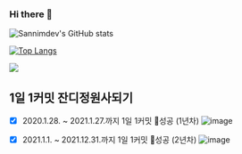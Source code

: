### Hi there 👋

![Sannimdev's GitHub stats](https://github-readme-stats.vercel.app/api?username=sannimdev&show_icons=true)

[![Top Langs](https://github-readme-stats.vercel.app/api/top-langs/?username=sannimdev&layout=compact)](https://github.com/anuraghazra/github-readme-stats)

![](https://komarev.com/ghpvc/?username=sannimdev)

## 1일 1커밋 잔디정원사되기
  - [x] 2020.1.28. ~ 2021.1.27.까지 1일 1커밋 🎉성공 (1년차)
      ![image](https://user-images.githubusercontent.com/22428471/107853075-54de5880-6e57-11eb-9477-5c90aa661ea4.png)
  - [x] 2021.1.1. ~ 2021.12.31.까지 1일 1커밋 🎉성공 (2년차)
      ![image](https://user-images.githubusercontent.com/22428471/147820302-429f2a69-a248-4ea7-93eb-13987037fd1e.png)


<!--
**sannimdev/sannimdev** is a ✨ _special_ ✨ repository because its `README.md` (this file) appears on your GitHub profile.
Here are some ideas to get you started:

- 🔭 I’m currently working on ...
- 🌱 I’m currently learning ...
- 👯 I’m looking to collaborate on ...
- 🤔 I’m looking for help with ...
- 💬 Ask me about ...
- 📫 How to reach me: ...
- 😄 Pronouns: ...
- ⚡ Fun fact: ...
-->
